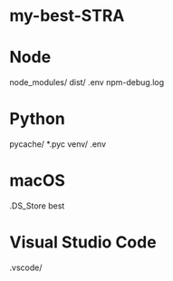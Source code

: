 # my-best-STRA
# Node
node_modules/
dist/
.env
npm-debug.log

# Python
pycache/
*.pyc
venv/
.env

# macOS
.DS_Store best

# Visual Studio Code
.vscode/
